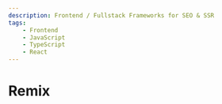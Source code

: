 ```yaml
---
description: Frontend / Fullstack Frameworks for SEO & SSR
tags:
    - Frontend
    - JavaScript
    - TypeScript
    - React
---
```


# Remix
